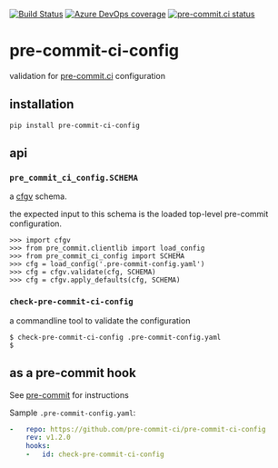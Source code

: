 [![Build Status](https://dev.azure.com/asottile/asottile/_apis/build/status/pre-commit-ci.pre-commit-ci-config?branchName=master)](https://dev.azure.com/asottile/asottile/_build/latest?definitionId=68&branchName=master)
[![Azure DevOps coverage](https://img.shields.io/azure-devops/coverage/asottile/asottile/68/master.svg)](https://dev.azure.com/asottile/asottile/_build/latest?definitionId=68&branchName=master)
[![pre-commit.ci status](https://results.pre-commit.ci/badge/github/pre-commit-ci/pre-commit-ci-config/master.svg)](https://results.pre-commit.ci/latest/github/pre-commit-ci/pre-commit-ci-config/master)

pre-commit-ci-config
====================

validation for [pre-commit.ci](https://pre-commit.ci) configuration

## installation

`pip install pre-commit-ci-config`

## api

### `pre_commit_ci_config.SCHEMA`

a [cfgv](https://github.com/asottile/cfgv) schema.

the expected input to this schema is the loaded top-level pre-commit
configuration.

```pycon
>>> import cfgv
>>> from pre_commit.clientlib import load_config
>>> from pre_commit_ci_config import SCHEMA
>>> cfg = load_config('.pre-commit-config.yaml')
>>> cfg = cfgv.validate(cfg, SCHEMA)
>>> cfg = cfgv.apply_defaults(cfg, SCHEMA)
```

### `check-pre-commit-ci-config`

a commandline tool to validate the configuration

```console
$ check-pre-commit-ci-config .pre-commit-config.yaml
$
```

## as a pre-commit hook

See [pre-commit](https://github.com/pre-commit/pre-commit) for instructions

Sample `.pre-commit-config.yaml`:

```yaml
-   repo: https://github.com/pre-commit-ci/pre-commit-ci-config
    rev: v1.2.0
    hooks:
    -   id: check-pre-commit-ci-config
```
